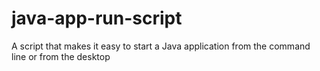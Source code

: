 # java-app-run-script
A script that makes it easy to start a Java application from the command line or from the desktop
